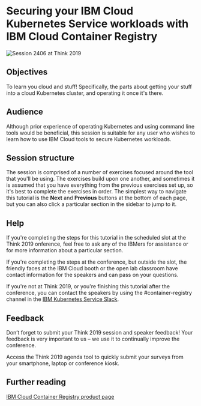 # Securing your IBM Cloud Kubernetes Service workloads with IBM Cloud Container Registry

![Session 2406 at Think 2019](https://www.ibm.com/events/shared/img/think2019/think-2019-branding-footer.jpg)

## Objectives

To learn you cloud and stuff! Specifically, the parts about getting your stuff into a cloud Kubernetes cluster, and operating it once it's there.

## Audience

Although prior experience of operating Kubernetes and using command line tools would be beneficial, this session is suitable for any user who wishes to learn how to use IBM Cloud tools to secure Kubernetes workloads.

## Session structure

The session is comprised of a number of exercises focused around the tool that you'll be using. The exercises build upon one another, and sometimes it is assumed that you have everything from the previous exercises set up, so it's best to complete the exercises in order. The simplest way to navigate this tutorial is the **Next** and **Previous** buttons at the bottom of each page, but you can also click a particular section in the sidebar to jump to it.

## Help

If you're completing the steps for this tutorial in the scheduled slot at the Think 2019 onference, feel free to ask any of the IBMers for assistance or for more information about a particular section.

If you're completing the steps at the conference, but outside the slot, the friendly faces at the IBM Cloud booth or the open lab classroom have contact information for the speakers and can pass on your questions.

If you're not at Think 2019, or you're finishing this tutorial after the conference, you can contact the speakers by using the #container-registry channel in the [IBM Kubernetes Service Slack](https://bxcs-slack-invite.mybluemix.net/).

## Feedback

Don’t forget to submit your Think 2019 session and speaker feedback! Your feedback is very important to us – we use it to continually improve the conference.

Access the Think 2019 agenda tool to quickly submit your surveys from your smartphone, laptop or conference kiosk.

## Further reading

[IBM Cloud Container Registry product page](https://icr.io)
